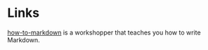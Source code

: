 # Links
[how-to-markdown] is a workshopper that teaches you how to write Markdown.

[how-to-markdown]: //git.io/how-to-markdown